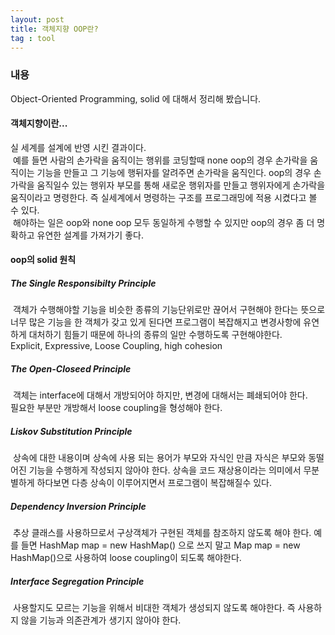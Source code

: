 ```yaml
---
layout: post
title: 객체지향 OOP란?
tag : tool
---
```


### 내용
Object-Oriented Programming, solid 에 대해서 정리해 봤습니다.


#### 객체지향이란...
실 세계를 설계에 반영 시킨 결과이다.  
&nbsp;예를 들면 사람의 손가락을 움직이는 행위를 코딩할때 none oop의 경우 손가락을 움직이는 기능을 만들고 그 기능에 행뒤자를 알려주면 손가락을 움직인다. oop의 경우 손가락을 움직일수 있는 행위자 부모를 통해 새로운 행위자를 만들고 행위자에게 손가락을 움직이라고 명령한다. 즉 실세계에서 명령하는 구조를 프로그래밍에 적용 시켰다고 볼 수 있다.  
&nbsp;해야하는 일은 oop와 none oop 모두 동일하게 수행할 수 있지만 oop의 경우 좀 더 명확하고 유연한 설계를 가져가기 좋다.

#### oop의 solid 원칙

##### The Single Responsibilty Principle
&nbsp;객체가 수행해야할 기능을 비슷한 종류의 기능단위로만 끊어서 구현해야 한다는 뜻으로 너무 많은 기능을 한 객체가 갖고 있게 된다면 프로그램이 복잡해지고 변경사항에 유연하게 대처하기 힘들기 때문에 하나의 종류의 일만 수행하도록 구현해야한다.  
 Explicit, Expressive, Loose Coupling, high cohesion  

##### The Open-Closeed Principle
&nbsp;객체는 interface에 대해서 개방되어야 하지만, 변경에 대해서는 폐쇄되어야 한다.  
필요한 부분만 개방해서 loose coupling을 형성해야 한다.  

##### Liskov Substitution Principle
&nbsp;상속에 대한 내용이며 상속에 사용 되는 용어가 부모와 자식인 만큼 자식은 부모와 동떨어진 기능을 수행하게 작성되지 않아야 한다. 상속을 코드 재상용이라는 의미에서 무분별하게 하다보면 다층 상속이 이루어지면서 프로그램이 복잡해질수 있다.  

##### Dependency Inversion Principle
&nbsp;추상 클래스를 사용하므로서 구상객체가 구현된 객체를 참조하지 않도록 해야 한다. 예를 들면 HashMap map = new HashMap() 으로 쓰지 말고 Map map = new HashMap()으로 사용하여 loose coupling이 되도록 해야한다.

##### Interface Segregation Principle
&nbsp;사용할지도 모르는 기능을 위해서 비대한 객체가 생성되지 않도록 해야한다. 즉 사용하지 않을 기능과 의존관계가 생기지 않아야 한다.
